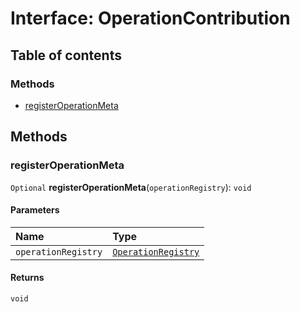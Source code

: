 # Interface: OperationContribution

## Table of contents

### Methods

* [registerOperationMeta](/auto-docs/free-layout-editor/interfaces/OperationContribution.md#registeroperationmeta)

## Methods

### registerOperationMeta

`Optional` **registerOperationMeta**(`operationRegistry`): `void`

#### Parameters

| Name | Type |
| :------ | :------ |
| `operationRegistry` | [`OperationRegistry`](/auto-docs/free-layout-editor/classes/OperationRegistry.md) |

#### Returns

`void`
